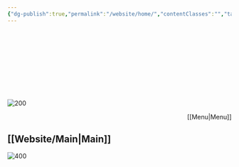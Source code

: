 ```yaml
---
{"dg-publish":true,"permalink":"/website/home/","contentClasses":"","tags":["gardenEntry"],"noteIcon":true}
---
```


<!DOCTYPE html>

<html lang="en">

<head>

    <meta charset="UTF-8">

    <meta name="viewport" content="width=device-width, initial-scale=1.0">

    <title>HomE BOX</title>

    <link href="https://fonts.googleapis.com/css2?family=Roboto+Slab:wght@400;700&family=Merriweather:wght@400;700&display=swap" rel="stylesheet">

    <style>

        body{

            font-family: 'Roboto slab', 'Merriweather','Times New Roman', Times, serif;

            color: black;

            background-color: #f2ede8;

        }

    </style>

</head>

<body>

</body>

</html>

![200](https://i.imgur.com/lqpQxzc.png)<p align="right">[[Menu\|Menu]]</p>

[[Website/Main\|Main]]
---

![400](https://i.imgur.com/tc3URDE.png)      